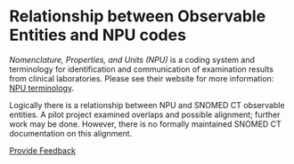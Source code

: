 # Relationship between Observable Entities and NPU codes

_Nomenclature, Properties, and Units (NPU)_ is a coding system and terminology for identification and communication of examination results from clinical laboratories. Please see their website for more information: [NPU terminology](https://www.npu-terminology.org/).

  

Logically there is a relationship between NPU and SNOMED CT observable entities. A pilot project examined overlaps and possible alignment; further work may be done. However, there is no formally maintained SNOMED CT documentation on this alignment.






<a href="https://docs.google.com/forms/d/e/1FAIpQLScTmbZIf0UEQwYDkY27EEWBkaiYkHSbR0_9DmFrMLXoQLyL7Q/viewform?usp=pp_url&entry.1767247133=SCT+Editorial+Guide&entry.670899847=Relationship%20between%20Observable%20Entities%20and%20NPU%20codes" class="button primary">Provide Feedback</a>
